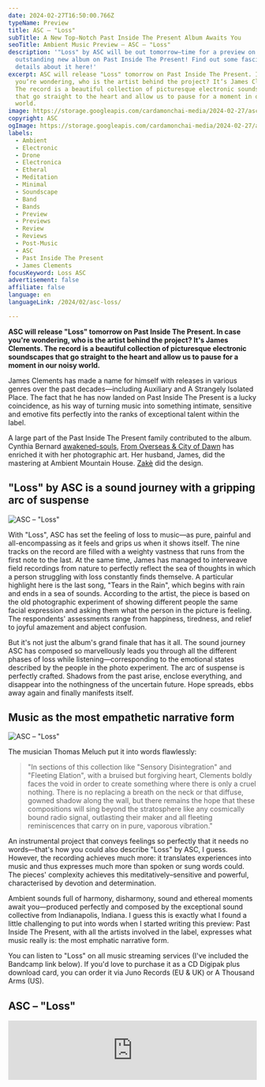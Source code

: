 ```yaml
---
date: 2024-02-27T16:50:00.766Z
typeName: Preview
title: ASC – "Loss"
subTitle: A New Top-Notch Past Inside The Present Album Awaits You
seoTitle: Ambient Music Preview – ASC – "Loss"
description: '"Loss" by ASC will be out tomorrow—time for a preview on this
  outstanding new album on Past Inside The Present! Find out some fascinating
  details about it here!'
excerpt: ASC will release "Loss" tomorrow on Past Inside The Present. In case
  you‘re wondering, who is the artist behind the project? It‘s James Clements.
  The record is a beautiful collection of picturesque electronic soundscapes
  that go straight to the heart and allow us to pause for a moment in our noisy
  world.
image: https://storage.googleapis.com/cardamonchai-media/2024-02-27/asc-loss-jpg-imagine-e8a838_c8a056_1024_768/640.webp
copyright: ASC
ogImage: https://storage.googleapis.com/cardamonchai-media/2024-02-27/asc-loss-og-jpg-imagine-f8d878_c39b52_1200_628/640.webp
labels:
  - Ambient
  - Electronic
  - Drone
  - Electronica
  - Etheral
  - Meditation
  - Minimal
  - Soundscape
  - Band
  - Bands
  - Preview
  - Previews
  - Review
  - Reviews
  - Post-Music
  - ASC
  - Past Inside The Present
  - James Clements
focusKeyword: Loss ASC
advertisement: false
affiliate: false
language: en
languageLink: /2024/02/asc-loss/

---
```


**ASC will release "Loss" tomorrow on Past Inside The Present. In case you're wondering, who is the artist behind the project? It's James Clements. The record is a beautiful collection of picturesque electronic soundscapes that go straight to the heart and allow us to pause for a moment in our noisy world.**

James Clements has made a name for himself with releases in various genres over the past decades—including Auxiliary and A Strangely Isolated Place. The fact that he has now landed on Past Inside The Present is a lucky coincidence, as his way of turning music into something intimate, sensitive and emotive fits perfectly into the ranks of exceptional talent within the label.

A large part of the Past Inside The Present family contributed to the album. Cynthia Bernard [awakened-souls](/2021/10/awakened-souls/), [From Overseas & City of Dawn](/2022/10/from-overseas-city-of-dawn-misty-memories/) has enriched it with her photographic art. Her husband, James, did the mastering at Ambient Mountain House. [Zakè](/tag/zake) did the design.

## "Loss" by ASC is a sound journey with a gripping arc of suspense

![ASC – "Loss"](https://storage.googleapis.com/cardamonchai-media/2024-02-27/asc-james-clements-spatial-pitp-past-inside-the-present-pitp-ambient-drone-lp-cd-cassette-james-clements-cover-orig-png-imagine-e8a838_c89f59_800_800/640.webp 'ASC – "Loss"')

With "Loss", ASC has set the feeling of loss to music—as pure, painful and all-encompassing as it feels and grips us when it shows itself. The nine tracks on the record are filled with a weighty vastness that runs from the first note to the last. At the same time, James has managed to interweave field recordings from nature to perfectly reflect the sea of thoughts in which a person struggling with loss constantly finds themselve. A particular highlight here is the last song, "Tears in the Rain", which begins with rain and ends in a sea of sounds. According to the artist, the piece is based on the old photographic experiment of showing different people the same facial expression and asking them what the person in the picture is feeling. The respondents' assessments range from happiness, tiredness, and relief to joyful amazement and abject confusion.

But it's not just the album's grand finale that has it all. The sound journey ASC has composed so marvellously leads you through all the different phases of loss while listening—corresponding to the emotional states described by the people in the photo experiment. The arc of suspense is perfectly crafted. Shadows from the past arise, enclose everything, and disappear into the nothingness of the uncertain future. Hope spreads, ebbs away again and finally manifests itself.

## Music as the most empathetic narrative form

![ASC – "Loss"](https://storage.googleapis.com/cardamonchai-media/2024-02-27/asc-james-clements-spatial-pitp-past-inside-the-present-pitp-ambient-drone-lp-cd-cassette-james-clements-cover-back-orig-png-imagine-080808_7c5732_800_800/640.webp 'ASC – "Loss"')

The musician Thomas Meluch put it into words flawlessly:

> "In sections of this collection like "Sensory Disintegration" and "Fleeting Elation", with a bruised but forgiving heart, Clements boldly faces the void in order to create something where there is only a cruel nothing. There is no replacing a breath on the neck or that diffuse, gowned shadow along the wall, but there remains the hope that these compositions will sing beyond the stratosphere like any cosmically bound radio signal, outlasting their maker and all fleeting reminiscences that carry on in pure, vaporous vibration."

An instrumental project that conveys feelings so perfectly that it needs no words—that's how you could also describe "Loss" by ASC, I guess. However, the recording achieves much more: it translates experiences into music and thus expresses much more than spoken or sung words could. The pieces' complexity achieves this meditatively–sensitive and powerful, characterised by devotion and determination.

Ambient sounds full of harmony, disharmony, sound and ethereal moments await you—produced perfectly and composed by the exceptional sound collective from Indianapolis, Indiana. I guess this is exactly what I found a little challenging to put into words when I started writing this preview: Past Inside The Present, with all the artists involved in the label, expresses what music really is: the most emphatic narrative form.

You can listen to "Loss" on all music streaming services (I've included the Bandcamp link below). If you'd love to purchase it as a CD Digipak plus download card, you can order it via Juno Records (EU & UK) or A Thousand Arms (US).

## ASC – "Loss"

<iframe
  style="border: 0; width: 100%; height: 120px;"
  src="https://bandcamp.com/EmbeddedPlayer/album=2437611694/size=large/bgcol=ffffff/linkcol=5c9b72/tracklist=false/artwork=small/transparent=true/"
  seamless
>
  <a href="https://pitp.bandcamp.com/album/loss">Loss by ASC</a>
</iframe>
